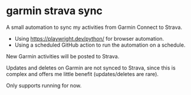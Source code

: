 # garmin strava sync

A small automation to sync my activities from Garmin Connect to Strava.

* Using https://playwright.dev/python/ for browser automation.
* Using a scheduled GitHub action to run the automation on a schedule.

New Garmin activities will be posted to Strava. 

Updates and deletes on Garmin are not synced to Strava, since this is complex and offers me little benefit (updates/deletes are rare).

Only supports running for now.
